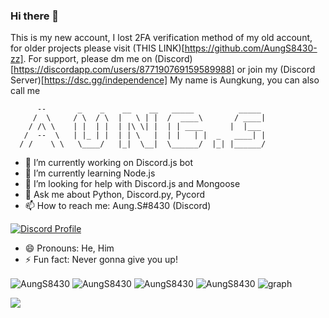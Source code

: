 ### Hi there 👋
This is my new account, I lost 2FA verification method of my old account, for older projects please visit (THIS LINK)[https://github.com/AungS8430-zz]. For support, please dm me on (Discord)[https://discordapp.com/users/877190769159589988] or join my (Discord Server)[https://dsc.gg/independence]
My name is Aungkung, you can also call me
```
      --       _    _    __    __   _____          _____
     /  \     / \  / \  |   \ | |  /  ____\       / ____|
    / /\ \    | |  | |  | |\ \| |  | | ____      |  |___
   /  --  \   | |_ | |  | | \   |  | |   | |  _   ____| |
  / /    \ \   \____/   |_|  \__|  \______/  |_| |______/
```

- 🔭 I’m currently working on Discord.js bot
- 🌱 I’m currently learning Node.js
- 🤔 I’m looking for help with Discord.js and Mongoose
- 💬 Ask me about Python, Discord.py, Pycord
- 📫 How to reach me: Aung.S#8430 (Discord)

[![Discord Profile](https://discord.c99.nl/widget/theme-3/877190769159589988.png)](https://discord.com/users/877190769159589988)

- 😄 Pronouns: He, Him
- ⚡ Fun fact: Never gonna give you up!

<img align="center" src="https://github-profile-trophy.vercel.app/?username=AungS8430&no-bg=true&theme=tokyonight&no-frame=true&column=7&margin-w=15&margin-h=15" alt="AungS8430" />
<img align="center" src="https://github-readme-stats.vercel.app/api/top-langs/?username=AungS8430&show_icons=true&locale=en&layout=compact&theme=tokyonight" alt="AungS8430" />
<img align="center" src="https://github-readme-stats.vercel.app/api?username=AungS8430&show_icons=true&locale=en&theme=tokyonight" alt="AungS8430" />
<img align="center" src="https://github-readme-streak-stats.herokuapp.com/?user=AungS8430&theme=tokyonight" alt="AungS8430" />
<img align="center" src="https://activity-graph.herokuapp.com/graph?username=AungS8430&bg_color=1a1b27&color=38bdae&line=38bdae&point=638fda&area=true" alt="graph" /></p>
<img align="center" src="https://metrics.lecoq.io/AungS8430?template=classic&base.header=0&base.activity=0&base.community=0&base.repositories=0&base.metadata=0&isocalendar=1&isocalendar.duration=half-year&config.timezone=Asia%2FBangkok"/>
